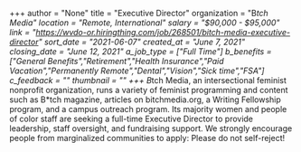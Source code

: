 +++
author = "None"
title = "Executive Director"
organization = "B*tch Media"
location = "Remote, International"
salary = "$90,000 - $95,000"
link = "https://wvdo-or.hiringthing.com/job/268501/bitch-media-executive-director"
sort_date = "2021-06-07"
created_at = "June 7, 2021"
closing_date = "June 12, 2021"
a_job_type = ["Full Time"]
b_benefits = ["General Benefits","Retirement","Health Insurance","Paid Vacation","Permanently Remote","Dental","Vision","Sick time","FSA"]
c_feedback = ""
thumbnail = ""
+++
B*tch Media, an intersectional feminist nonprofit organization, runs a variety of feminist programming and content such as B*tch magazine, articles on bitchmedia.org, a Writing Fellowship program, and a campus outreach program. Its majority women and people of color staff are seeking a full-time Executive Director to provide leadership, staff oversight, and fundraising support. We strongly encourage people from marginalized communities to apply: Please do not self-reject!